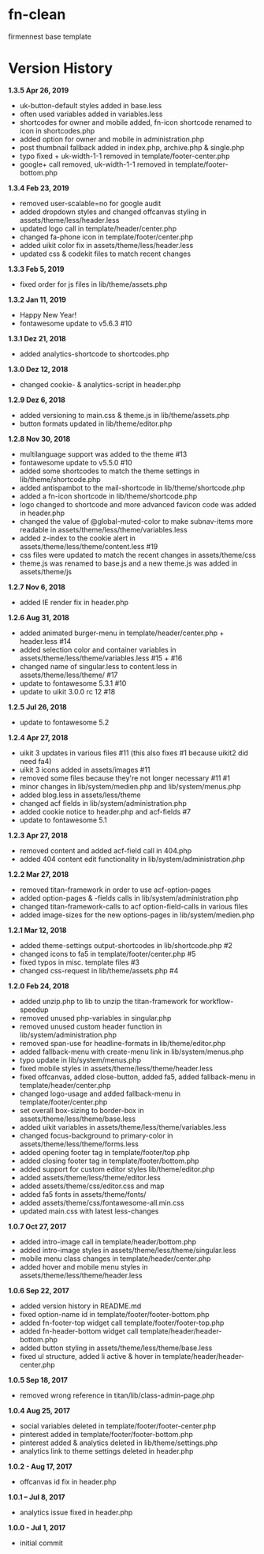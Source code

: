 # fn-clean
firmennest base template

# Version History

__1.3.5 Apr 26, 2019__<br>
- uk-button-default styles added in base.less
- often used variables added in variables.less
- shortcodes for owner and mobile added, fn-icon shortcode renamed to icon in shortcodes.php
- added option for owner and mobile in administration.php
- post thumbnail fallback added in index.php, archive.php & single.php
- typo fixed + uk-width-1-1 removed in template/footer-center.php
- google+ call removed, uk-width-1-1 removed in template/footer-bottom.php

__1.3.4 Feb 23, 2019__<br>
- removed user-scalable=no for google audit
- added dropdown styles and changed offcanvas styling in assets/theme/less/header.less
- updated logo call in template/header/center.php
- changed fa-phone icon in template/footer/center.php
- added uikit color fix in assets/theme/less/header.less
- updated css & codekit files to match recent changes

__1.3.3 Feb 5, 2019__<br>
- fixed order for js files in lib/theme/assets.php

__1.3.2 Jan 11, 2019__<br>
- Happy New Year!
- fontawesome update to v5.6.3 #10 

__1.3.1 Dez 21, 2018__<br>
- added analytics-shortcode to shortcodes.php

__1.3.0 Dez 12, 2018__<br>
- changed cookie- & analytics-script in header.php

__1.2.9 Dez 6, 2018__<br>
- added versioning to main.css & theme.js in lib/theme/assets.php
- button formats updated in lib/theme/editor.php

__1.2.8 Nov 30, 2018__<br>
- multilanguage support was added to the theme #13
- fontawesome update to v5.5.0 #10 
- added some shortcodes to match the theme settings in lib/theme/shortcode.php
- added antispambot to the mail-shortcode in lib/theme/shortcode.php
- added a fn-icon shortcode in lib/theme/shortcode.php
- logo changed to shortcode and more advanced favicon code was added in header.php
- changed the value of @global-muted-color to make subnav-items more readable in assets/theme/less/theme/variables.less
- added z-index to the cookie alert in assets/theme/less/theme/content.less #19
- css files were updated to match the recent changes in assets/theme/css
- theme.js was renamed to base.js and a new theme.js was added in assets/theme/js

__1.2.7 Nov 6, 2018__<br>
- added IE render fix in header.php

__1.2.6 Aug 31, 2018__<br>
- added animated burger-menu in template/header/center.php + header.less #14
- added selection color and container variables in assets/theme/less/theme/variables.less #15 + #16
- changed name of singular.less to content.less in assets/theme/less/theme/ #17 
- update to fontawesome 5.3.1 #10
- update to uikit 3.0.0 rc 12 #18

__1.2.5 Jul 26, 2018__<br>
- update to fontawesome 5.2

__1.2.4 Apr 27, 2018__<br>
- uikit 3 updates in various files #11 (this also fixes #1 because uikit2 did need fa4)
- uikit 3 icons added in assets/images #11
- removed some files because they're not longer necessary #11 #1
- minor changes in lib/system/medien.php and lib/system/menus.php
- added blog.less in assets/less/theme
- changed acf fields in lib/system/administration.php
- added cookie notice to header.php and acf-fields #7
- update to fontawesome 5.1

__1.2.3 Apr 27, 2018__<br>
- removed content and added acf-field call in 404.php
- added 404 content edit functionality in lib/system/administration.php

__1.2.2 Mar 27, 2018__<br>
- removed titan-framework in order to use acf-option-pages
- added option-pages & -fields calls in lib/system/administration.php
- changed titan-framework-calls to acf option-field-calls in various files
- added image-sizes for the new options-pages in lib/system/medien.php

__1.2.1 Mar 12, 2018__<br>
- added theme-settings output-shortcodes in lib/shortcode.php #2
- changed icons to fa5 in template/footer/center.php #5
- fixed typos in misc. template files #3
- changed css-request in lib/theme/assets.php #4

__1.2.0 Feb 24, 2018__<br>
- added unzip.php to lib to unzip the titan-framework for workflow-speedup
- removed unused php-variables in singular.php
- removed unused custom header function in lib/system/administration.php
- removed span-use for headline-formats in lib/theme/editor.php
- added fallback-menu with create-menu link in lib/system/menus.php
- typo update in lib/system/menus.php
- fixed mobile styles in assets/theme/less/theme/header.less
- fixed offcanvas, added close-button, added fa5, added fallback-menu in template/header/center.php
- changed logo-usage and added fallback-menu in template/footer/center.php
- set overall box-sizing to border-box in assets/theme/less/theme/base.less
- added uikit variables in assets/theme/less/theme/variables.less
- changed focus-background to primary-color in assets/theme/less/theme/forms.less
- added opening footer tag in template/footer/top.php
- added closing footer tag in template/footer/bottom.php
- added support for custom editor styles lib/theme/editor.php
- added assets/theme/less/theme/editor.less
- added assets/theme/css/editor.css and map
- added fa5 fonts in assets/theme/fonts/
- added assets/theme/css/fontawesome-all.min.css
- updated main.css with latest less-changes

__1.0.7 Oct 27, 2017__<br>
- added intro-image call in template/header/bottom.php
- added intro-image styles in assets/theme/less/theme/singular.less
- mobile menu class changes in template/header/center.php
- added hover and mobile menu styles in assets/theme/less/theme/header.less

__1.0.6 Sep 22, 2017__
- added version history in README.md
- fixed option-name id in template/footer/footer-bottom.php
- added fn-footer-top widget call template/footer/footer-top.php
- added fn-header-bottom widget call template/header/header-bottom.php
- added button styling in assets/theme/less/theme/base.less
- fixed ul structure, added li active & hover in template/header/header-center.php

__1.0.5 Sep 18, 2017__
- removed wrong reference in titan/lib/class-admin-page.php

__1.0.4 Aug 25, 2017__
- social variables deleted in template/footer/footer-center.php
- pinterest added in template/footer/footer-bottom.php
- pinterest added & analytics deleted in lib/theme/settings.php
- analytics link to theme settings deleted in header.php

__1.0.2 - Aug 17, 2017__
- offcanvas id fix in header.php

__1.0.1 – Jul 8, 2017__
- analytics issue fixed in header.php

__1.0.0 - Jul 1, 2017__
- initial commit
